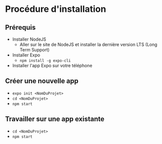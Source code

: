 Procédure d'installation
====================================

## Prérequis
* Installer NodeJS
  * Aller sur le site de NodeJS et installer la dernière version LTS (Long Term Support)
* Installer Expo
    * ```npm install -g expo-cli```
* Installer l'app Expo sur votre téléphone

## Créer une nouvelle app
* ``expo init <NomDuProjet>``
* ```cd <NomDuProjet>```
* ```npm start```

## Travailler sur une app existante
* ```cd <NomDuProjet>```
* ```npm start```
